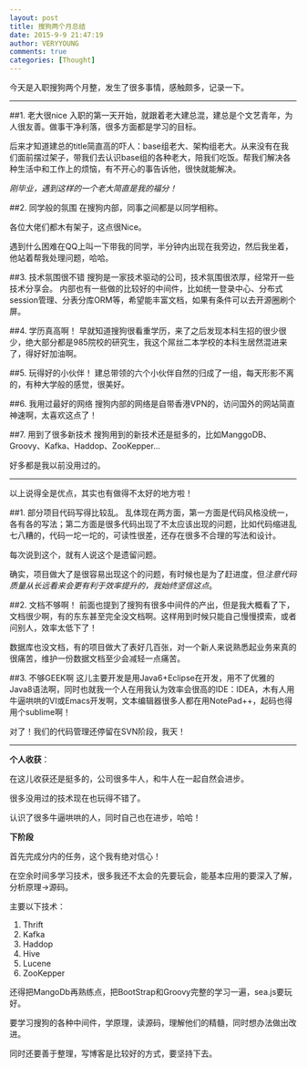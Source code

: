 ```yaml
---
layout: post
title: 搜狗两个月总结
date: 2015-9-9 21:47:19
author: VERYYOUNG
comments: true
categories: [Thought]
---
```


今天是入职搜狗两个月整，发生了很多事情，感触颇多，记录一下。

<!-- more -->

----------

##1. 老大很nice
入职的第一天开始，就跟着老大建总混，建总是个文艺青年，为人很友善。做事干净利落，很多方面都是学习的目标。

后来才知道建总的title简直高的吓人：base组老大、架构组老大。从来没有在我们面前摆过架子，带我们去认识base组的各种老大，陪我们吃饭。帮我们解决各种生活中和工作上的烦恼，有不开心的事告诉他，很快就能解决。

*刚毕业，遇到这样的一个老大简直是我的福分！*

##2. 同学般的氛围
在搜狗内部，同事之间都是以同学相称。

各位大佬们都木有架子，这点很Nice。

遇到什么困难在QQ上叫一下带我的同学，半分钟内出现在我旁边，然后我坐着，他站着帮我处理问题，哈哈。

##3. 技术氛围很不错
搜狗是一家技术驱动的公司，技术氛围很浓厚，经常开一些技术分享会。
内部也有一些做的比较好的中间件，比如统一登录中心、分布式session管理、分表分库ORM等，希望能丰富文档，如果有条件可以去开源圈刷个屏。

##4. 学历真高啊！
早就知道搜狗很看重学历，来了之后发现本科生招的很少很少，绝大部分都是985院校的研究生，我这个屌丝二本学校的本科生居然混进来了，得好好加油啊。

##5. 玩得好的小伙伴！
建总带领的六个小伙伴自然的归成了一组，每天形影不离的，有种大学般的感觉，很美好。

##6. 我用过最好的网络
搜狗内部的网络是自带香港VPN的，访问国外的网站简直神速啊，太喜欢这点了！

##7. 用到了很多新技术
搜狗用到的新技术还是挺多的，比如ManggoDB、Groovy、Kafka、Haddop、ZooKepper...

好多都是我以前没用过的。


----------


以上说得全是优点，其实也有做得不太好的地方啦！

##1. 部分项目代码写得比较乱。
乱体现在两方面，第一方面是代码风格没统一，各有各的写法；第二方面是很多代码出现了不太应该出现的问题，比如代码缩进乱七八糟的，代码一坨一坨的，可读性很差，还存在很多不合理的写法和设计。

每次说到这个，就有人说这个是遗留问题。

确实，项目做大了是很容易出现这个的问题，有时候也是为了赶进度，但*注意代码质量从长远看来会更有利于效率提升的，我始终坚信这点*。

##2. 文档不够啊！
前面也提到了搜狗有很多中间件的产出，但是我大概看了下，文档很少啊，有的东东甚至完全没文档啊。这样用到时候只能自己慢慢摸索，或者问别人，效率太低下了！

数据库也没文档，有的项目做大了表好几百张，对一个新人来说熟悉起业务来真的很痛苦，维护一份数据文档至少会减轻一点痛苦。

##3. 不够GEEK啊
这儿主要开发是用Java6+Eclipse在开发，用不了优雅的Java8语法啊，同时也就我一个人在用我认为效率会很高的IDE：IDEA，木有人用牛逼哄哄的VI或Emacs开发啊，文本编辑器很多人都在用NotePad++，起码也得用个sublime啊！

对了！我们的代码管理还停留在SVN阶段，我天！


----------


**个人收获**：

在这儿收获还是挺多的，公司很多牛人，和牛人在一起自然会进步。

很多没用过的技术现在也玩得不错了。

认识了很多牛逼哄哄的人，同时自己也在进步，哈哈！


**下阶段**

首先完成分内的任务，这个我有绝对信心！

在空余时间多学习技术，很多我还不太会的先要玩会，能基本应用的要深入了解，分析原理->源码。

主要以下技术：

1. Thrift
2. Kafka
3. Haddop
4. Hive
5. Lucene
6. ZooKepper

还得把MangoDb再熟练点，把BootStrap和Groovy完整的学习一遍，sea.js要玩好。


要学习搜狗的各种中间件，学原理，读源码，理解他们的精髓，同时想办法做出改进。

同时还要善于整理，写博客是比较好的方式，要坚持下去。









